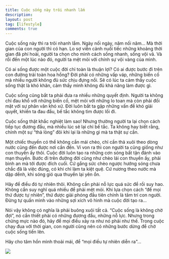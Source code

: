 ```yaml
---
title: Cuộc sống này trôi nhanh lắm
description:
layout: post
tag: [lifestyle]
comments: true
---
```


Cuộc sống này thì ra trôi nhanh lắm. Ngày nối ngày, năm nối năm… Mà thời gian của con người thì có hạn. Lo sợ viễn cảnh nuối tiếc những khoảng thời gian đã phí hoài, người ta chọn cho mình cách sống nhanh, sống vội vã. Và rồi đến một lúc nào đó, người ta mệt mỏi với chính sự vội vàng của mình.

Có ai sống được một cuộc đời chỉ toàn là thuận lợi? Có ai được bước đi trên con đường trải toàn hoa hồng? Đời phải có những vấp váp, những biến cố mà nhiều người không đủ sức chịu đựng nổi. Sẽ có lúc ta cảm thấy cuộc sống thật là khó khăn, cảm thấy mình không đủ khả năng làm được gì.

Cuộc sống cũng bắt ta phải đưa ra nhiều những quyết định. Người ta không chỉ đau khổ với những biến cố, mệt mỏi với những lo toan mà còn phải đối mặt với sự phân vân khó xử. Đời luôn bắt ta gặp những vấn đề khó giải quyết, khiến ta đau đầu, bế tắc không tìm được lối đi.

Cuộc sống thật khắc nghiệt làm sao! Nhưng thường người ta lại chọn cách tiếp tục đương đầu, mà nhiều lúc sẽ lại chỉ bế tắc. Ta không hay biết rằng, chính một sự “thả lỏng” đôi khi lại là những gì mà ta thật sự cần.

Một chiếc thuyền có thể không cần mái chèo, chỉ cần thả xuôi theo dòng nước cũng đến được nơi cần đến. Ví von ra thì con người ta cũng giống như con thuyền ấy thôi. Cuộc đời luôn tạo ra những cơn sóng bất tận đánh vào mạn thuyền. Bước đi trên đường đời cũng như chèo lái con thuyền ấy, phải bình an mà tới được đích cuối. Cứ gắng sức chèo ngược hướng sóng chưa chắc đã là việc đúng, có khi chỉ làm ta kiệt quệ. Cứ nương theo nước mà dập dềnh, khi sóng gió qua thuyền lại yên ổn.

Hãy để điều đó tự nhiên thôi. Không cần phải nỗ lực quá sức để rồi suy hao. Không cần suy nghĩ quá nhiều để phải mệt mỏi. Khi lựa chọn cách “để mọi thứ được tự nhiên”, thứ được giải phóng đầu tiên chính là tâm trí con người. Đừng tự quấn mình vào những sợi xích vô hình mà cuộc đời tạo ra...

Nói vậy không có nghĩa là phải buông xuôi tất cả. “Cuộc sống là không chờ đợi”, nó cần thiết phải có những đương đầu, những nỗ lực. Nhưng trong chừng mực nào đó, hãy để mọi điều xảy ra như nó phải như thế. Trong cuộc chạy đua với thời gian, con người cũng nên có những bước dừng để chờ cuộc sống tiến lên.

Hãy cho tâm hồn mình thoải mái, để “mọi điều tự nhiên diễn ra"...

![](https://3.bp.blogspot.com/-GpaIMs0hJU8/V3Fkzx2kkNI/AAAAAAAAO20/rp_9JOObNX0ETK59tATvF8P4ZL1OsyoHACLcB/s1600/13055376_1168702356473937_9081388776482749858_n.jpg)